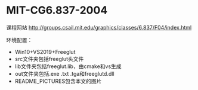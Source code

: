 # MIT-CG6.837-2004
课程网站
http://groups.csail.mit.edu/graphics/classes/6.837/F04/index.html

环境配置：

- Win10+VS2019+Freeglut
- src文件夹包括freeglut头文件
- lib文件夹包括freeglut.lib，由cmake和vs生成
- out文件夹包括.exe .txt .tga和freeglutd.dll
- README_PICTURES包含本文的图片
